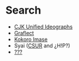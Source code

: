 # Search
* [CJK Unified Ideographs](https://extendedmaster113.github.io/mana)
* [Graflect](https://maycxc.github.io/prop.html)
* [Kokoro Imase](https://extendedmaster113.github.io/kokoro)
* Syai ([CSUR](http://www.evertype.com/standards/csur/syai.html) and ¿H!P?)
* [???](https://extendedmaster113.github.io/4373)
